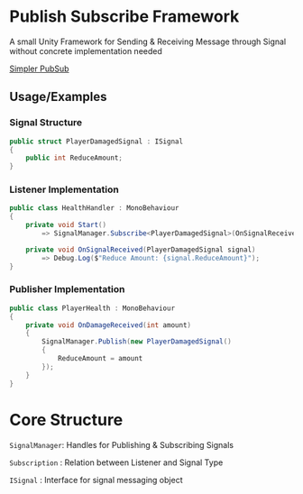 #  Publish Subscribe Framework

A small Unity Framework for Sending & Receiving Message through Signal without concrete implementation needed

[Simpler PubSub](https://github.com/StinkySteak/com.stinkysteak.simplepubsub)


## Usage/Examples

### Signal Structure
```csharp
public struct PlayerDamagedSignal : ISignal 
{
    public int ReduceAmount;
}
```

### Listener Implementation
```csharp
public class HealthHandler : MonoBehaviour 
{
    private void Start()
        => SignalManager.Subscribe<PlayerDamagedSignal>(OnSignalReceived);

    private void OnSignalReceived(PlayerDamagedSignal signal)
        => Debug.Log($"Reduce Amount: {signal.ReduceAmount}");
}
```

### Publisher Implementation
```csharp
public class PlayerHealth : MonoBehaviour 
{
    private void OnDamageReceived(int amount)
    {
        SignalManager.Publish(new PlayerDamagedSignal() 
        {
            ReduceAmount = amount
        });
    }
}
```

# Core Structure

`SignalManager`: Handles for Publishing & Subscribing Signals

`Subscription` : Relation between Listener and Signal Type

`ISignal` : Interface for signal messaging object

